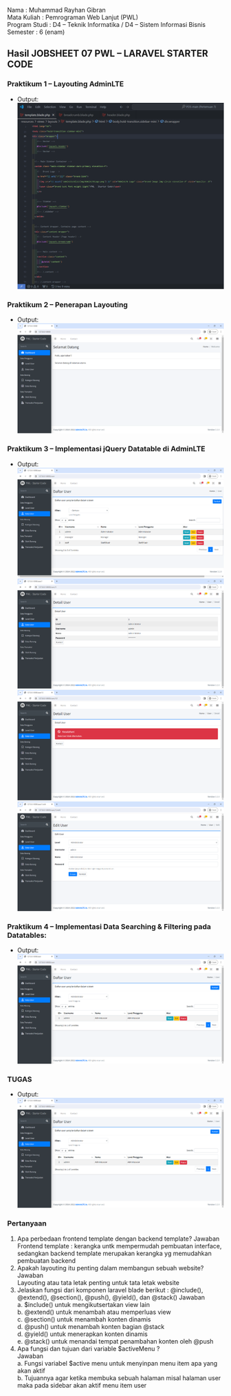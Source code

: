 Nama : Muhammad Rayhan Gibran <br>
Mata Kuliah : Pemrograman Web Lanjut (PWL) <br>
Program Studi : D4 – Teknik Informatika / D4 – Sistem Informasi Bisnis <br>
Semester : 6 (enam)  <br>

## Hasil JOBSHEET 07 PWL – LARAVEL STARTER CODE

### Praktikum 1 – Layouting AdminLTE </br>
- Output:
![image](../Doc-Images/Pertemuan%207/Praktikum%201.png) </br>

### Praktikum 2 – Penerapan Layouting </br>
- Output:
![image](../Doc-Images/Pertemuan%207/Praktikum%202.png) </br>

### Praktikum 3 – Implementasi jQuery Datatable di AdminLTE </br>
- Output:
![image](../Doc-Images/Pertemuan%207/Praktikum%203.1.png) </br>
![image](../Doc-Images/Pertemuan%207/Praktikum%203.2.png) </br>
![image](../Doc-Images/Pertemuan%207/Praktikum%203.3.png) </br>
![image](../Doc-Images/Pertemuan%207/Praktikum%203.4.png) </br>

### Praktikum 4 – Implementasi Data Searching & Filtering pada Datatables: </br>
- Output:
![image](../Doc-Images/Pertemuan%207/Praktikum%204.png) </br>

### TUGAS </br>
- Output:
![image](../Doc-Images/Pertemuan%207/Praktikum%204.png) </br>

### Pertanyaan </br>
1. Apa perbedaan frontend template dengan backend template?
Jawaban </br>
Frontend template : kerangka untk mempermudah pembuatan interface, sedangkan backend template merupakan kerangka yg memudahkan pembuatan backend
2. Apakah layouting itu penting dalam membangun sebuah website?
Jawaban </br>
Layouting atau tata letak penting untuk tata letak website
3. Jelaskan fungsi dari komponen laravel blade berikut : @include(), @extend(), 
@section(), @push(), @yield(), dan @stack()
Jawaban </br>
   a. $include() untuk mengikutsertakan view lain </br>
   b. @extend() untuk menambah atau memperluas view </br>
   c. @section() untuk menambah konten dinamis </br>
   d. @push() untuk menambah konten bagian @stack </br>
   d. @yield() untuk menerapkan konten dinamis </br>
   e. @stack() untuk menandai tempat penambahan konten oleh @push </br>
4. Apa fungsi dan tujuan dari variable $activeMenu ? </br>
Jawaban </br>
   a. Fungsi variabel $active menu untuk menyinpan menu item apa yang akan aktif</br>
   b. Tujuannya agar ketika membuka sebuah halaman misal halaman user maka pada sidebar akan aktif menu item user
















    




